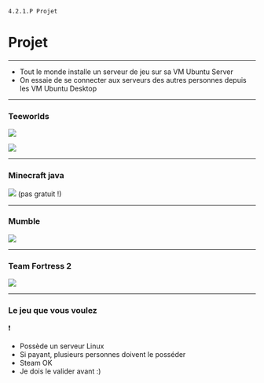 <!-- slide bg="https://i.imgur.com/GsxGhFY.png" -->
<!-- slide data-background-opacity="0.2"  -->

`4.2.1.P Projet`
# Projet

---

- Tout le monde installe un serveur de jeu sur sa VM Ubuntu Server
- On essaie de se connecter aux serveurs des autres personnes depuis les VM Ubuntu Desktop

---

### Teeworlds

![](https://i.imgur.com/JeLtSE3.png)

![](https://i.imgur.com/KrHBWpjl.png)

---

### Minecraft java
![](https://i.imgur.com/gP6GFQf.png)
(pas gratuit !)

---

### Mumble

![](https://i.imgur.com/NaBILOz.png)

---

### Team Fortress 2

![](https://i.imgur.com/nOmt6Fg.png)

---

### Le jeu que vous voulez
❗
- Possède un serveur Linux
- Si payant, plusieurs personnes doivent le posséder
- Steam OK
- Je dois le valider avant :)